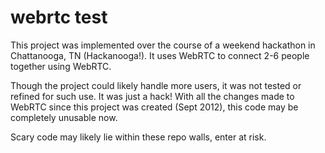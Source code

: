 # webrtc test

This project was implemented over the course of a weekend hackathon in Chattanooga, TN (Hackanooga!).
It uses WebRTC to connect 2-6 people together using WebRTC.

Though the project could likely handle more users, it was not tested or refined for such use.
It was just a hack! With all the changes made to WebRTC since this project was created (Sept 2012),
this code may be completely unusable now.

Scary code may likely lie within these repo walls, enter at risk.

